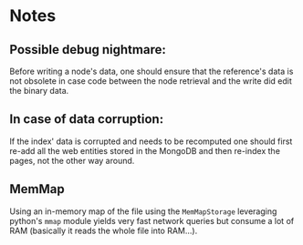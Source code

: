 # Notes

## Possible debug nightmare:

Before writing a node's data, one should ensure that the reference's data is not obsolete in case code between the node retrieval and the write did edit the binary data.

## In case of data corruption:

If the index' data is corrupted and needs to be recomputed one should first re-add all the web entities stored in the MongoDB and then re-index the pages, not the other way around.

## MemMap

Using an in-memory map of the file using the `MemMapStorage` leveraging python's  `mmap` module yields very fast network queries but consume a lot of RAM (basically it reads the whole file into RAM...).
